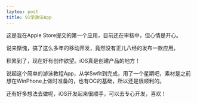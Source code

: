 ```yaml
---
laytou: post
title: 91学游泳App
---
```


这是我在Apple Store提交的第一个应用，目前还在审核中，但心情是开心。

说来惭愧，搞了这么多年的移动开发，竟然没有正儿八经的发布一款应用。

积累到了，现在好有创作欲望。iOS真是创建产品的地方！

说起这个简单的游泳教程App，从学Swfit到完成，用了一个星期吧，素材是之前想在WinPhone上做时准备的，也有OC的基础，所以还是很顺利的。

还有好多想法去做呢，iOS开发起来很顺手，可以去专心开发，喜欢！